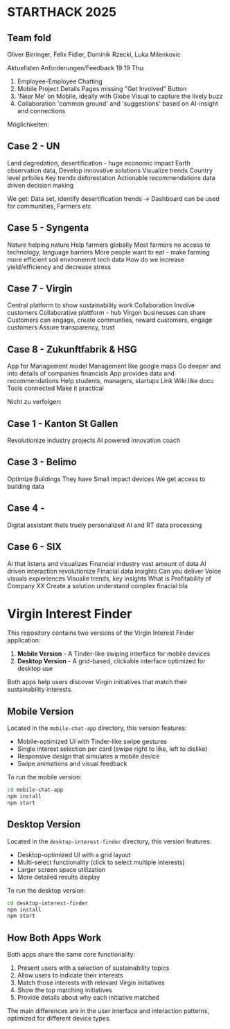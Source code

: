 #  STARTHACK 2025
## Team fold
Oliver Birringer, Felix Fidler, Dominik Rzecki, Luka Milenkovic

Aktuellsten Anforderungen/Feedback 19:19 Thu:
1. Employee-Employee Chatting
2. Mobile Project Details Pages missing "Get Involved" Button
3. 'Near Me' on Mobile, ideally with Globe Visual to capture the lively buzz
4. Collaboration 'common ground' and 'suggestions' based on AI-insight and connections

Möglichkeiten: 

## Case 2 - UN
Land degredation, desertification - huge economic impact
Earth observation data,
Develop innovative solutions
Visualize trends
Country level prfoiles
Key trends deforestation
Actionable recommendations data driven decision making

We get: Data set, identify desertification trends -> Dashboard can be used for communities, Farmers etc


## Case 5 - Syngenta
Nature helping nature
Help farmers globally
Most farmers no access to technology, language barriers
More people want to eat - make farming more efficient
soil environemnt tech data
How do we increase yield/efficiency and decrease stress


## Case 7 - Virgin
Central platform to show sustainability work
Collaboration
Involve customers 
Collaborative plattform - hub 
Virgon businesses can share
Customers can engage, create communties, reward customers, engage customers
Assure transparency, trust

## Case 8 - Zukunftfabrik & HSG
App for Management model
Management like google maps
Go deeper and into details of companies financials
App provides data and recommendations
Help students, managers, startups
Link Wiki like docu
Tools connected
Make it practical

Nicht zu verfolgen:

## Case 1 - Kanton St Gallen
Revolutionize industry projects
AI powered innovation coach

## Case 3 - Belimo
Optimize Buildings
They have Small impact devices
We get access to building data

## Case 4 - 
Digital assistant thats truely personalized
AI and RT data processing

## Case 6 - SIX
Ai that listens and visualizes
Financial industry vast amount of data
AI driven interaction revolutionize
Finacial data insights
Can you deliver Voice visuals expieriences
Visualie trends, key insights
What is Profitability of Company XX
Create a solution understand complex finacial bla

# Virgin Interest Finder

This repository contains two versions of the Virgin Interest Finder application:

1. **Mobile Version** - A Tinder-like swiping interface for mobile devices
2. **Desktop Version** - A grid-based, clickable interface optimized for desktop use

Both apps help users discover Virgin initiatives that match their sustainability interests.

## Mobile Version

Located in the `mobile-chat-app` directory, this version features:

- Mobile-optimized UI with Tinder-like swipe gestures
- Single interest selection per card (swipe right to like, left to dislike)
- Responsive design that simulates a mobile device
- Swipe animations and visual feedback

To run the mobile version:

```bash
cd mobile-chat-app
npm install
npm start
```

## Desktop Version

Located in the `desktop-interest-finder` directory, this version features:

- Desktop-optimized UI with a grid layout
- Multi-select functionality (click to select multiple interests)
- Larger screen space utilization
- More detailed results display

To run the desktop version:

```bash
cd desktop-interest-finder
npm install
npm start
```

## How Both Apps Work

Both apps share the same core functionality:

1. Present users with a selection of sustainability topics
2. Allow users to indicate their interests
3. Match those interests with relevant Virgin initiatives
4. Show the top matching initiatives
5. Provide details about why each initiative matched

The main differences are in the user interface and interaction patterns, optimized for different device types.

